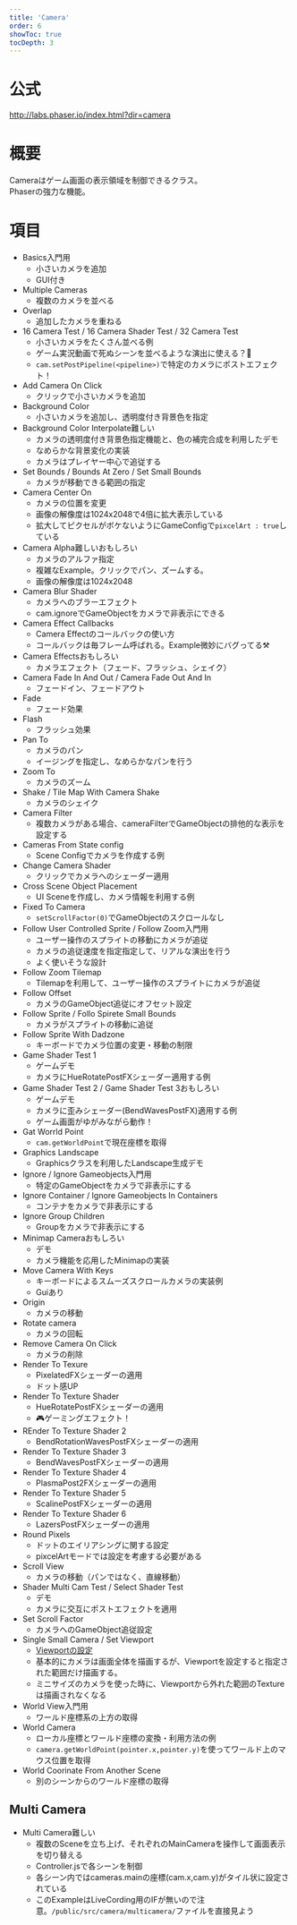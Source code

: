 ```yaml
---
title: 'Camera'
order: 6
showToc: true
tocDepth: 3
---
```


# 公式

http://labs.phaser.io/index.html?dir=camera

# 概要

Cameraはゲーム画面の表示領域を制御できるクラス。  
Phaserの強力な機能。  

# 項目

- Basics<Badge color="lightgreen">入門用</Badge>
  - 小さいカメラを追加
  - GUI付き
- Multiple Cameras
  - 複数のカメラを並べる
- Overlap
  - 追加したカメラを重ねる
- 16 Camera Test / 16 Camera Shader Test / 32 Camera Test
  - 小さいカメラをたくさん並べる例
  - ゲーム実況動画で死ぬシーンを並べるような演出に使える？🤔
  - `cam.setPostPipeline(<pipeline>)`で特定のカメラにポストエフェクト！
- Add Camera On Click
  - クリックで小さいカメラを追加
- Background Color
  - 小さいカメラを追加し、透明度付き背景色を指定 
- Background Color Interpolate<Badge color="red">難しい</Badge>
  - カメラの透明度付き背景色指定機能と、色の補完合成を利用したデモ
  - なめらかな背景変化の実装
  - カメラはプレイヤー中心で追従する
- Set Bounds / Bounds At Zero / Set Small Bounds
  - カメラが移動できる範囲の指定
- Camera Center On
  - カメラの位置を変更
  - 画像の解像度は1024x2048で4倍に拡大表示している
  - 拡大してピクセルがボケないようにGameConfigで`pixcelArt : true`している
- Camera Alpha<Badge color="red">難しい</Badge><Badge color="blue">おもしろい</Badge>
  - カメラのアルファ指定
  - 複雑なExample。クリックでパン、ズームする。
  - 画像の解像度は1024x2048
- Camera Blur Shader
  - カメラへのブラーエフェクト
  - cam.ignoreでGameObjectをカメラで非表示にできる
- Camera Effect Callbacks
  - Camera Effectのコールバックの使い方
  - コールバックは毎フレーム呼ばれる。Example微妙にバグってる:hammer_and_pick:
- Camera Effects<Badge color="blue">おもしろい</Badge>
  - カメラエフェクト（フェード、フラッシュ、シェイク）
- Camera Fade In And Out / Camera Fade Out And In
  - フェードイン、フェードアウト
- Fade
  - フェード効果
- Flash
  - フラッシュ効果
- Pan To
  - カメラのパン
  - イージングを指定し、なめらかなパンを行う
- Zoom To
  - カメラのズーム
- Shake / Tile Map With Camera Shake
  - カメラのシェイク
- Camera Filter
  - 複数カメラがある場合、cameraFilterでGameObjectの排他的な表示を設定する
- Cameras From State config
  - Scene Configでカメラを作成する例
- Change Camera Shader
  - クリックでカメラへのシェーダー適用
- Cross Scene Object Placement
  - UI Sceneを作成し、カメラ情報を利用する例
- Fixed To Camera
  - `setScrollFactor(0)`でGameObjectのスクロールなし
- Follow User Controlled Sprite / Follow Zoom<Badge color="lightgreen">入門用</Badge>
  - ユーザー操作のスプライトの移動にカメラが追従
  - カメラの追従速度を指定指定して、リアルな演出を行う
  - よく使いそうな設計
- Follow Zoom Tilemap
  - Tilemapを利用して、ユーザー操作のスプライトにカメラが追従
- Follow Offset
  - カメラのGameObject追従にオフセット設定
- Follow Sprite / Follo Spirete Small Bounds
  - カメラがスプライトの移動に追従
- Follow Sprite With Dadzone
  - キーボードでカメラ位置の変更・移動の制限
- Game Shader Test 1
  - ゲームデモ
  - カメラにHueRotatePostFXシェーダー適用する例
- Game Shader Test 2 / Game Shader Test 3<Badge color="blue">おもしろい</Badge>
  - ゲームデモ
  - カメラに歪みシェーダー(BendWavesPostFX)適用する例
  - ゲーム画面がゆがみながら動作！
- Gat Worrld Point
  - `cam.getWorldPoint`で現在座標を取得
- Graphics Landscape
  - Graphicsクラスを利用したLandscape生成デモ
- Ignore / Ignore Gameobjects<Badge color="lightgreen">入門用</Badge>
  - 特定のGameObjectをカメラで非表示にする
- Ignore Container / Ignore Gameobjects In Containers
  - コンテナをカメラで非表示にする
- Ignore Group Children
  - Groupをカメラで非表示にする
- Minimap Camera<Badge color="blue">おもしろい</Badge>
  - デモ
  - カメラ機能を応用したMinimapの実装
- Move Camera With Keys
  - キーボードによるスムーズスクロールカメラの実装例
  - Guiあり
- Origin
  - カメラの移動
- Rotate camera
  - カメラの回転
- Remove Camera On Click
  - カメラの削除
- Render To Texure
  - PixelatedFXシェーダーの適用
  - ドット感UP
- Render To Texture Shader 
  - HueRotatePostFXシェーダーの適用
  - 🎮ゲーミングエフェクト！
- REnder To Texture Shader 2
  - BendRotationWavesPostFXシェーダーの適用
- Render To Texture Shader 3
  - BendWavesPostFXシェーダーの適用
- Render To Texture Shader 4
  - PlasmaPost2FXシェーダーの適用
- Render To Texture Shader 5
  - ScalinePostFXシェーダーの適用
- Render To Texture Shader 6
  - LazersPostFXシェーダーの適用
- Round Pixels
  - ドットのエイリアシングに関する設定
  - pixcelArtモードでは設定を考慮する必要がある
- Scroll View
  - カメラの移動（パンではなく、直線移動）
- Shader Multi Cam Test / Select Shader Test
  - デモ
  - カメラに交互にポストエフェクトを適用
- Set Scroll Factor
  - カメラへのGameObject追従設定
- Single Small Camera / Set Viewport
  - [Viewportの設定](https://photonstorm.github.io/phaser3-docs/Phaser.Cameras.Scene2D.BaseCamera.html#setViewport__anchor)
  - 基本的にカメラは画面全体を描画するが、Viewportを設定すると指定された範囲だけ描画する。
  - ミニサイズのカメラを使った時に、Viewportから外れた範囲のTextureは描画されなくなる
- World View<Badge color="lightgreen">入門用</Badge>
  - ワールド座標系の上方の取得
- World Camera
  - ローカル座標とワールド座標の変換・利用方法の例
  - `camera.getWorldPoint(pointer.x,pointer.y)`を使ってワールド上のマウス位置を取得
- World Coorinate From Another Scene
  - 別のシーンからのワールド座標の取得

## Multi Camera

- Multi Camera<Badge color="red">難しい</Badge>
  - 複数のSceneを立ち上げ、それぞれのMainCameraを操作して画面表示を切り替える
  - Controller.jsで各シーンを制御
  - 各シーン内ではcameras.mainの座標(cam.x,cam.y)がタイル状に設定されている
  - このExampleはLiveCording用のIFが無いので注意。`/public/src/camera/multicamera/`ファイルを直接見よう

